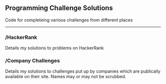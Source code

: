 ## Programming Challenge Solutions


Code for completeing various challenges from different places

----

### /HackerRank

Details my solutions to problems on HackerRank

### /Company Challenges

Details my solutions to challenges put up by companies which are publically available on their site. Names may or may not be scrubbed.

